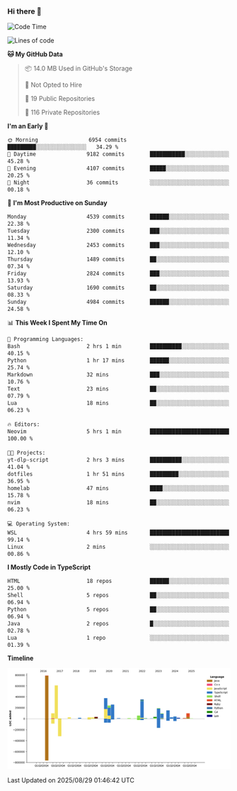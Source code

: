 ### Hi there 👋

<!--
**Clumsy-Coder/Clumsy-Coder** is a ✨ _special_ ✨ repository because its `README.md` (this file) appears on your GitHub profile.

Here are some ideas to get you started:

- 🔭 I’m currently working on ...
- 🌱 I’m currently learning ...
- 👯 I’m looking to collaborate on ...
- 🤔 I’m looking for help with ...
- 💬 Ask me about ...
- 📫 How to reach me: ...
- 😄 Pronouns: ...
- ⚡ Fun fact: ...
-->

<!-- anmol098/waka-readme-stats -->
<!--START_SECTION:waka-->
![Code Time](http://img.shields.io/badge/Code%20Time-1%2C331%20hrs%2051%20mins-blue)

![Lines of code](https://img.shields.io/badge/From%20Hello%20World%20I%27ve%20Written-3.6%20million%20lines%20of%20code-blue)

**🐱 My GitHub Data** 

> 📦 14.0 MB Used in GitHub's Storage 
 > 
> 🚫 Not Opted to Hire
 > 
> 📜 19 Public Repositories 
 > 
> 🔑 116 Private Repositories 
 > 
**I'm an Early 🐤** 

```text
🌞 Morning                6954 commits        █████████░░░░░░░░░░░░░░░░   34.29 % 
🌆 Daytime                9182 commits        ███████████░░░░░░░░░░░░░░   45.28 % 
🌃 Evening                4107 commits        █████░░░░░░░░░░░░░░░░░░░░   20.25 % 
🌙 Night                  36 commits          ░░░░░░░░░░░░░░░░░░░░░░░░░   00.18 % 
```
📅 **I'm Most Productive on Sunday** 

```text
Monday                   4539 commits        ██████░░░░░░░░░░░░░░░░░░░   22.38 % 
Tuesday                  2300 commits        ███░░░░░░░░░░░░░░░░░░░░░░   11.34 % 
Wednesday                2453 commits        ███░░░░░░░░░░░░░░░░░░░░░░   12.10 % 
Thursday                 1489 commits        ██░░░░░░░░░░░░░░░░░░░░░░░   07.34 % 
Friday                   2824 commits        ███░░░░░░░░░░░░░░░░░░░░░░   13.93 % 
Saturday                 1690 commits        ██░░░░░░░░░░░░░░░░░░░░░░░   08.33 % 
Sunday                   4984 commits        ██████░░░░░░░░░░░░░░░░░░░   24.58 % 
```


📊 **This Week I Spent My Time On** 

```text
💬 Programming Languages: 
Bash                     2 hrs 1 min         ██████████░░░░░░░░░░░░░░░   40.15 % 
Python                   1 hr 17 mins        ██████░░░░░░░░░░░░░░░░░░░   25.74 % 
Markdown                 32 mins             ███░░░░░░░░░░░░░░░░░░░░░░   10.76 % 
Text                     23 mins             ██░░░░░░░░░░░░░░░░░░░░░░░   07.79 % 
Lua                      18 mins             ██░░░░░░░░░░░░░░░░░░░░░░░   06.23 % 

🔥 Editors: 
Neovim                   5 hrs 1 min         █████████████████████████   100.00 % 

🐱‍💻 Projects: 
yt-dlp-script            2 hrs 3 mins        ██████████░░░░░░░░░░░░░░░   41.04 % 
dotfiles                 1 hr 51 mins        █████████░░░░░░░░░░░░░░░░   36.95 % 
homelab                  47 mins             ████░░░░░░░░░░░░░░░░░░░░░   15.78 % 
nvim                     18 mins             ██░░░░░░░░░░░░░░░░░░░░░░░   06.23 % 

💻 Operating System: 
WSL                      4 hrs 59 mins       █████████████████████████   99.14 % 
Linux                    2 mins              ░░░░░░░░░░░░░░░░░░░░░░░░░   00.86 % 
```

**I Mostly Code in TypeScript** 

```text
HTML                     18 repos            ██████░░░░░░░░░░░░░░░░░░░   25.00 % 
Shell                    5 repos             ██░░░░░░░░░░░░░░░░░░░░░░░   06.94 % 
Python                   5 repos             ██░░░░░░░░░░░░░░░░░░░░░░░   06.94 % 
Java                     2 repos             █░░░░░░░░░░░░░░░░░░░░░░░░   02.78 % 
Lua                      1 repo              ░░░░░░░░░░░░░░░░░░░░░░░░░   01.39 % 
```



**Timeline**

![Lines of Code chart](https://raw.githubusercontent.com/Clumsy-Coder/Clumsy-Coder/main/assets/bar_graph.png)


 Last Updated on 2025/08/29 01:46:42 UTC
<!--END_SECTION:waka-->
